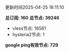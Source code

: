 更新时间2025-04-25 18:11:10

**总订阅: 160**
**总节点: 39246**
- vless节点: 16561
- hysteria2节点: 1

**google ping有效节点: 729**
